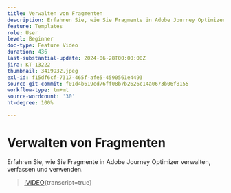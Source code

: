 ```yaml
---
title: Verwalten von Fragmenten
description: Erfahren Sie, wie Sie Fragmente in Adobe Journey Optimizer verwalten, verfassen und verwenden.
feature: Templates
role: User
level: Beginner
doc-type: Feature Video
duration: 436
last-substantial-update: 2024-06-28T00:00:00Z
jira: KT-13222
thumbnail: 3419932.jpeg
exl-id: f15df6cf-7317-465f-afe5-4590561e4493
source-git-commit: f01d4b619ed76ff08b7b2626c14a0673b06f8155
workflow-type: tm+mt
source-wordcount: '30'
ht-degree: 100%

---
```


# Verwalten von Fragmenten

Erfahren Sie, wie Sie Fragmente in Adobe Journey Optimizer verwalten, verfassen und verwenden.

>[!VIDEO](https://video.tv.adobe.com/v/3419932/?learn=on){transcript=true}
